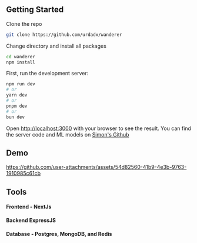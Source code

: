 ## Getting Started

Clone the repo

```bash
git clone https://github.com/urdadx/wanderer
```

Change directory and install all packages

```bash
cd wanderer
npm install
```

First, run the development server:

```bash
npm run dev
# or
yarn dev
# or
pnpm dev
# or
bun dev
```

Open [http://localhost:3000](http://localhost:3000) with your browser to see the result.
You can find the server code and ML models on [Simon's Github](https://github.com/Simon-157/) 

## Demo

https://github.com/user-attachments/assets/54d82560-41b9-4e3b-9763-1910985c61cb



## Tools
#### Frontend - NextJs
#### Backend ExpressJS
#### Database - Postgres, MongoDB, and Redis

